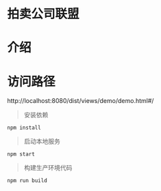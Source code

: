 # 拍卖公司联盟

# 介绍

# 访问路径
http://localhost:8080/dist/views/demo/demo.html#/

> 安装依赖

```
npm install
```

> 启动本地服务

```
npm start
```

> 构建生产环境代码

```
npm run build
```
